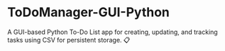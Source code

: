 # ToDoManager-GUI-Python
A GUI-based Python To-Do List app for creating, updating, and tracking tasks using CSV for persistent storage. 📋

